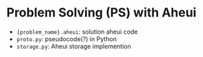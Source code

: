 # Problem Solving (PS) with Aheui

* `{problem_name}.aheui`: solution aheui code
* `proto.py`: pseudocode(?) in Python
* `storage.py`: Aheui storage implemention
